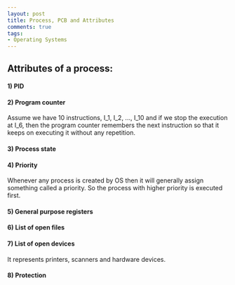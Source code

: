 ```yaml
---
layout: post
title: Process, PCB and Attributes
comments: true
tags:
- Operating Systems
---
```


## **Attributes of a process:**

#### **1) PID**

#### **2) Program counter**
Assume we have 10 instructions, I_1, I_2, ..., I_10 and if we stop the execution at I_6, then the program counter remembers the next instruction so that it keeps on executing it without any repetition.

#### **3) Process state**

#### **4) Priority**
Whenever any process is created by OS then it will generally assign something called a priority. So the process with higher priority is executed first.

#### **5) General purpose registers**

#### **6) List of open files**

#### **7) List of open devices**
It represents printers, scanners and hardware devices.

#### **8) Protection**
